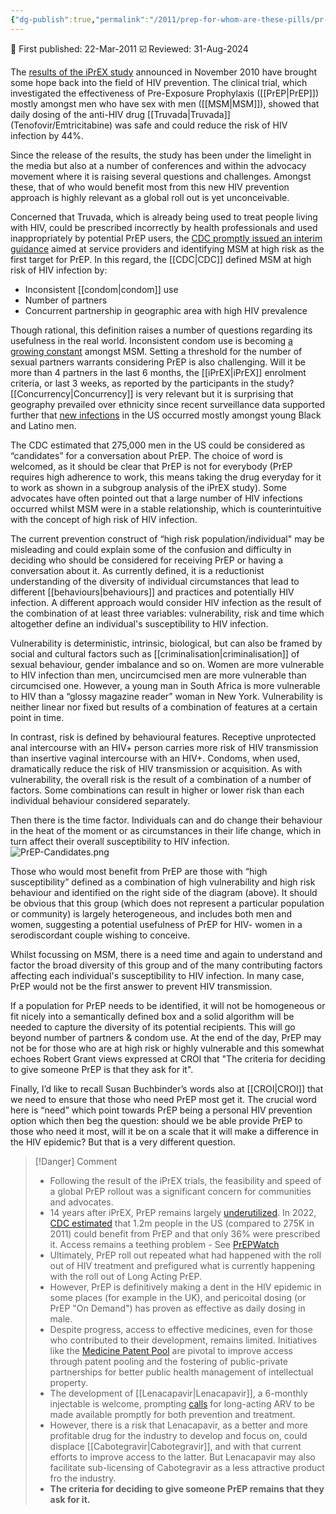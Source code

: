 ```yaml
---
{"dg-publish":true,"permalink":"/2011/prep-for-whom-are-these-pills/pr-ep-for-whom-are-these-pills/","title":"PrEP: for whom are these pills?","tags":["prep","prevention-revolution","risk","susceptibility","vulnerability","access"]}
---
```



📢 First published: 22-Mar-2011
☑️ Reviewed: 31-Aug-2024

The [results of the iPrEX study](http://www.nejm.org/doi/pdf/10.1056/NEJMoa1011205) announced in November 2010 have brought some hope back into the field of HIV prevention. The clinical trial, which investigated the effectiveness of Pre-Exposure Prophylaxis ([[PrEP\|PrEP]]) mostly amongst men who have sex with men ([[MSM\|MSM]]), showed that daily dosing of the anti-HIV drug [[Truvada\|Truvada]] (Tenofovir/Emtricitabine) was safe and could reduce the risk of HIV infection by 44%.

Since the release of the results, the study has been under the limelight in the media but also at a number of conferences and within the advocacy movement where it is raising several questions and challenges. Amongst these, that of who would benefit most from this new HIV prevention approach is highly relevant as a global roll out is yet unconceivable.

Concerned that Truvada, which is already being used to treat people living with HIV, could be prescribed incorrectly by health professionals and used inappropriately by potential PrEP users, the [CDC promptly issued an interim guidance](http://www.cdc.gov/mmwr/preview/mmwrhtml/mm6003a1.htm?s_cid=mm6003a1_w "CDC") aimed at service providers and identifying MSM at high risk as the first target for PrEP. In this regard, the [[CDC\|CDC]] defined MSM at high risk of HIV infection by:

- Inconsistent [[condom\|condom]] use
- Number of partners
- Concurrent partnership in geographic area with high HIV prevalence

Though rational, this definition raises a number of questions regarding its usefulness in the real world. Inconsistent condom use is becoming [a growing constant](http://www.aidsmap.com/Inconsistent-condom-use-by-UKs-gay-men-with-many-putting-themselves-or-others-at-risk-of-HIV/page/1427035/ "Condom use by MSM in the UK") amongst MSM. Setting a threshold for the number of sexual partners warrants considering PrEP is also challenging. Will it be more than 4 partners in the last 6 months, the [[iPrEX\|iPrEX]] enrolment criteria, or last 3 weeks, as reported by the participants in the study? [[Concurrency\|Concurrency]] is very relevant but it is surprising that geography prevailed over ethnicity since recent surveillance data supported further that [new infections](http://www.cdc.gov/mmwr/preview/mmwrhtml/mm6004a2.htm "CDC") in the US occurred mostly amongst young Black and Latino men.

The CDC estimated that 275,000 men in the US could be considered as “candidates” for a conversation about PrEP. The choice of word is welcomed, as it should be clear that PrEP is not for everybody (PrEP requires high adherence to work, this means taking the drug everyday for it to work as shown in a subgroup analysis of the iPrEX study). Some advocates have often pointed out that a large number of HIV infections occurred whilst MSM were in a stable relationship, which is counterintuitive with the concept of high risk of HIV infection.

The current prevention construct of “high risk population/individual" may be misleading and could explain some of the confusion and difficulty in deciding who should be considered for receiving PrEP or having a conversation about it. As currently defined, it is a reductionist understanding of the diversity of individual circumstances that lead to different [[behaviours\|behaviours]] and practices and potentially HIV infection. A different approach would consider HIV infection as the result of the combination of at least three variables: vulnerability, risk and time which altogether define an individual's susceptibility to HIV infection.

Vulnerability is deterministic, intrinsic, biological, but can also be framed by social and cultural factors such as [[criminalisation\|criminalisation]] of sexual behaviour, gender imbalance and so on. Women are more vulnerable to HIV infection than men, uncircumcised men are more vulnerable than circumcised one. However, a young man in South Africa is more vulnerable to HIV than a “glossy magazine reader” woman in New York. Vulnerability is neither linear nor fixed but results of a combination of features at a certain point in time.

In contrast, risk is defined by behavioural features. Receptive unprotected anal intercourse with an HIV+ person carries more risk of HIV transmission than insertive vaginal intercourse with an HIV+. Condoms, when used, dramatically reduce the risk of HIV transmission or acquisition. As with vulnerability, the overall risk is the result of a combination of a number of factors. Some combinations can result in higher or lower risk than each individual behaviour considered separately.

Then there is the time factor. Individuals can and do change their behaviour in the heat of the moment or as circumstances in their life change, which in turn affect their overall susceptibility to HIV infection.
![PrEP-Candidates.png](/img/user/2011/prep-for-whom-are-these-pills/images/PrEP-Candidates.png)

Those who would most benefit from PrEP are those with “high susceptibility” defined as a combination of high vulnerability and high risk behaviour and identified on the right side of the diagram (above). It should be obvious that this group (which does not represent a particular population or community) is largely heterogeneous, and includes both men and women, suggesting a potential usefulness of PrEP for HIV- women in a serodiscordant couple wishing to conceive.

Whilst focussing on MSM, there is a need time and again to understand and factor the broad diversity of this group and of the many contributing factors affecting each individual's susceptibility to HIV infection. In many case, PrEP would not be the first answer to prevent HIV transmission.

If a population for PrEP needs to be identified, it will not be homogeneous or fit nicely into a semantically defined box and a solid algorithm will be needed to capture the diversity of its potential recipients. This will go beyond number of partners & condom use. At the end of the day, PrEP may not be for those who are at high risk or highly vulnerable and this somewhat echoes Robert Grant views expressed at CROI that "The criteria for deciding to give someone PrEP is that they ask for it".

Finally, I’d like to recall Susan Buchbinder’s words also at [[CROI\|CROI]] that we need to ensure that those who need PrEP most get it. The crucial word here is “need” which point towards PrEP being a personal HIV prevention option which then beg the question: should we be able provide PrEP to those who need it most, will it be on a scale that it will make a difference in the HIV epidemic? But that is a very different question.

>[!Danger] Comment
>- Following the result of the iPrEX trials, the feasibility and speed of a global PrEP rollout was a significant concern for communities and advocates.
>- 14 years after iPrEX, PrEP remains largely [underutilized](https://www.cmaj.ca/content/cmaj/194/34/E1164.full.pdf). In 2022, [CDC estimated](https://www.cdc.gov/hiv/policies/dear-colleague/dcl/20231017.html) that 1.2m people in the US (compared to 275K in 2011) could benefit from PrEP and that only 36% were prescribed it. Access remains a teething problem - See [PrEPWatch](https://www.prepwatch.org/)
>- Ultimately, PrEP roll out repeated what had happened with the roll out of HIV treatment and prefigured what is currently happening with the roll out of Long Acting PrEP.
>- However, PrEP is definitively making a dent in the HIV epidemic in some places (for example in the UK), and pericoital dosing (or PrEP "On Demand") has proven as effective as daily dosing in male.
>- Despite progress, access to effective medicines, even for those who contributed to their development, remains limited. Initiatives like the [Medicine Patent Pool](https://medicinespatentpool.org/) are pivotal to improve access through patent pooling and the fostering of public-private partnerships for better public health management of intellectual property.
>- The development of [[Lenacapavir\|Lenacapavir]], a 6-monthly injectable is welcome, prompting [calls](https://www.thelancet.com/journals/lanhiv/article/PIIS2352-3018(24)00173-5/fulltext) for long-acting ARV to be made available promptly for both prevention and treatment.
>- However, there is a risk that Lenacapavir, as a better and more profitable drug for the industry to develop and focus on, could displace [[Cabotegravir\|Cabotegravir]], and with that current efforts to improve access to the latter. But Lenacapavir may also facilitate sub-licensing of Cabotegravir as a less attractive product fro the industry.
>- **The criteria for deciding to give someone PrEP remains that they ask for it.**